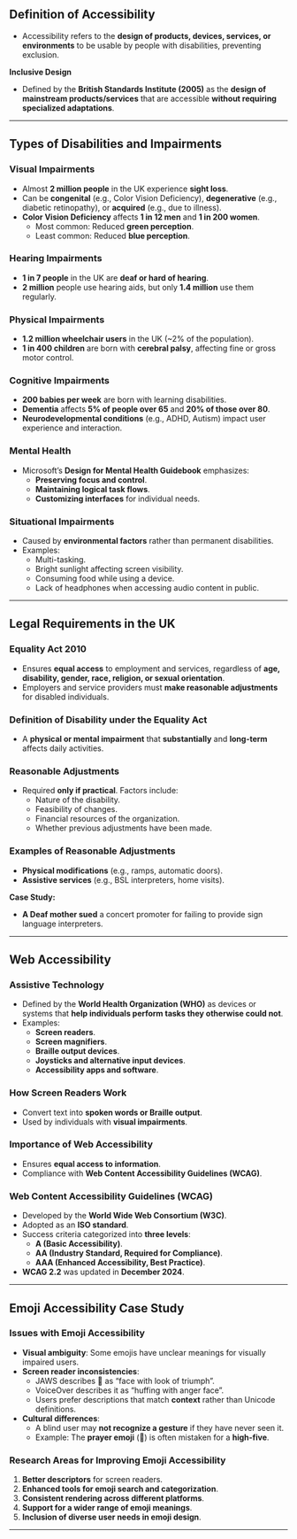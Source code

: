 ## **Definition of Accessibility**

- Accessibility refers to the **design of products, devices, services, or environments** to be usable by people with disabilities, preventing exclusion.

**Inclusive Design**

- Defined by the **British Standards Institute (2005)** as the **design of mainstream products/services** that are accessible **without requiring specialized adaptations**.

---

## **Types of Disabilities and Impairments**

### **Visual Impairments**

- Almost **2 million people** in the UK experience **sight loss**.
- Can be **congenital** (e.g., Color Vision Deficiency), **degenerative** (e.g., diabetic retinopathy), or **acquired** (e.g., due to illness).
- **Color Vision Deficiency** affects **1 in 12 men** and **1 in 200 women**.
    - Most common: Reduced **green perception**.
    - Least common: Reduced **blue perception**.

### **Hearing Impairments**

- **1 in 7 people** in the UK are **deaf or hard of hearing**.
- **2 million** people use hearing aids, but only **1.4 million** use them regularly.

### **Physical Impairments**

- **1.2 million wheelchair users** in the UK (~2% of the population).
- **1 in 400 children** are born with **cerebral palsy**, affecting fine or gross motor control.

### **Cognitive Impairments**

- **200 babies per week** are born with learning disabilities.
- **Dementia** affects **5% of people over 65** and **20% of those over 80**.
- **Neurodevelopmental conditions** (e.g., ADHD, Autism) impact user experience and interaction.

### **Mental Health**

- Microsoft’s **Design for Mental Health Guidebook** emphasizes:
    - **Preserving focus and control**.
    - **Maintaining logical task flows**.
    - **Customizing interfaces** for individual needs.

### **Situational Impairments**

- Caused by **environmental factors** rather than permanent disabilities.
- Examples:
    - Multi-tasking.
    - Bright sunlight affecting screen visibility.
    - Consuming food while using a device.
    - Lack of headphones when accessing audio content in public.

---

## **Legal Requirements in the UK**

### **Equality Act 2010**

- Ensures **equal access** to employment and services, regardless of **age, disability, gender, race, religion, or sexual orientation**.
- Employers and service providers must **make reasonable adjustments** for disabled individuals.

### **Definition of Disability under the Equality Act**

- A **physical or mental impairment** that **substantially** and **long-term** affects daily activities.

### **Reasonable Adjustments**

- Required **only if practical**. Factors include:
    - Nature of the disability.
    - Feasibility of changes.
    - Financial resources of the organization.
    - Whether previous adjustments have been made.

### **Examples of Reasonable Adjustments**

- **Physical modifications** (e.g., ramps, automatic doors).
- **Assistive services** (e.g., BSL interpreters, home visits).

**Case Study:**

- **A Deaf mother sued** a concert promoter for failing to provide sign language interpreters.

---

## **Web Accessibility**

### **Assistive Technology**

- Defined by the **World Health Organization (WHO)** as devices or systems that **help individuals perform tasks they otherwise could not**.
- Examples:
    - **Screen readers**.
    - **Screen magnifiers**.
    - **Braille output devices**.
    - **Joysticks and alternative input devices**.
    - **Accessibility apps and software**.

### **How Screen Readers Work**

- Convert text into **spoken words or Braille output**.
- Used by individuals with **visual impairments**.

### **Importance of Web Accessibility**

- Ensures **equal access to information**.
- Compliance with **Web Content Accessibility Guidelines (WCAG)**.

### **Web Content Accessibility Guidelines (WCAG)**

- Developed by the **World Wide Web Consortium (W3C)**.
- Adopted as an **ISO standard**.
- Success criteria categorized into **three levels**:
    - **A (Basic Accessibility)**.
    - **AA (Industry Standard, Required for Compliance)**.
    - **AAA (Enhanced Accessibility, Best Practice)**.
- **WCAG 2.2** was updated in **December 2024**.

---

## **Emoji Accessibility Case Study**

### **Issues with Emoji Accessibility**

- **Visual ambiguity**: Some emojis have unclear meanings for visually impaired users.
- **Screen reader inconsistencies**:
    - JAWS describes 😤 as “face with look of triumph”.
    - VoiceOver describes it as “huffing with anger face”.
    - Users prefer descriptions that match **context** rather than Unicode definitions.
- **Cultural differences**:
    - A blind user may **not recognize a gesture** if they have never seen it.
    - Example: The **prayer emoji** (🙏) is often mistaken for a **high-five**.

### **Research Areas for Improving Emoji Accessibility**

1. **Better descriptors** for screen readers.
2. **Enhanced tools for emoji search and categorization**.
3. **Consistent rendering across different platforms**.
4. **Support for a wider range of emoji meanings**.
5. **Inclusion of diverse user needs in emoji design**.

---